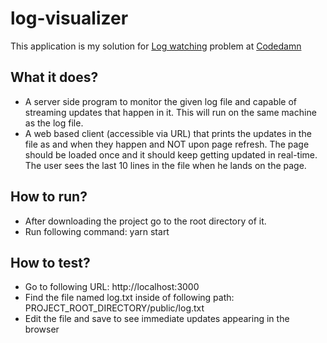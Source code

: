 # log-visualizer
This application is my solution for [Log watching](https://codedamn.com/learn/web-development-interview/intermediate/log-watching-browserstack.c-XORCIinR1_WrgK4__5L) problem at [Codedamn](https://codedamn.com/)

## What it does?
- A server side program to monitor the given log file and capable of streaming updates that happen in it. This will run on the same machine as the log file.
- A web based client (accessible via URL) that prints the updates in the file as and when they happen and NOT upon page refresh. The page should be loaded once and it should keep getting updated in real-time. The user sees the last 10 lines in the file when he lands on the page.

## How to run?
- After downloading the project go to the root directory of it. 
- Run following command: yarn start

## How to test?
- Go to following URL: http://localhost:3000
- Find the file named log.txt inside of following path: PROJECT_ROOT_DIRECTORY/public/log.txt
- Edit the file and save to see immediate updates appearing in the browser
